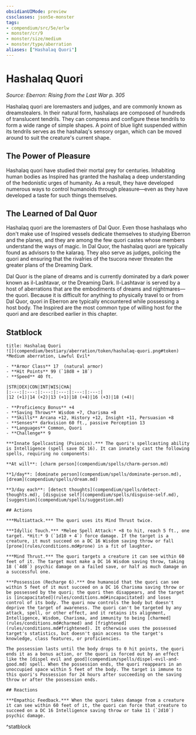 ```yaml
---
obsidianUIMode: preview
cssclasses: json5e-monster
tags:
- compendium/src/5e/erlw
- monster/cr/9
- monster/size/medium
- monster/type/aberration
aliases: ["Hashalaq Quori"]
---
```

# Hashalaq Quori
*Source: Eberron: Rising from the Last War p. 305*  

Hashalaq quori are loremasters and judges, and are commonly known as dreamstealers. In their natural form, hashalaqs are composed of hundreds of translucent tendrils. They can compress and configure these tendrils to form a wide range of simple shapes. A point of blue light suspended within its tendrils serves as the hashalaq's sensory organ, which can be moved around to suit the creature's current shape.

## The Power of Pleasure

Hashalaq quori have studied their mortal prey for centuries. Inhabiting human bodies as Inspired has granted the hashalaq a deep understanding of the hedonistic urges of humanity. As a result, they have developed numerous ways to control humanoids through pleasure—even as they have developed a taste for such things themselves.

## The Learned of Dal Quor

Hashalaq quori are the loremasters of Dal Quor. Even those hashalaqs who don't make use of Inspired vessels dedicate themselves to studying Eberron and the planes, and they are among the few quori castes whose members understand the ways of magic. In Dal Quor, the hashalaq quori are typically found as advisors to the kalaraq. They also serve as judges, policing the quori and ensuring that the rivalries of the tsucora never threaten the greater plans of the Dreaming Dark.

Dal Quor is the plane of dreams and is currently dominated by a dark power known as il-Lashtavar, or the Dreaming Dark. Il-Lashtavar is served by a host of aberrations that are the embodiments of dreams and nightmares—the quori. Because it is difficult for anything to physically travel to or from Dal Quor, quori in Eberron are typically encountered while possessing a host body. The Inspired are the most common type of willing host for the quori and are described earlier in this chapter.

## Statblock

```ad-statblock
title: Hashalaq Quori
![](compendium/bestiary/aberration/token/hashalaq-quori.png#token)
*Medium aberration, Lawful Evil*

- **Armor Class** 17  (natural armor)
- **Hit Points** 99 (`18d8 + 18`)
- **Speed** 40 ft.

|STR|DEX|CON|INT|WIS|CHA|
|:---:|:---:|:---:|:---:|:---:|:---:|
|12 (+1)|14 (+2)|13 (+1)|18 (+4)|16 (+3)|18 (+4)|

- **Proficiency Bonus** +4
- **Saving Throws** Wisdom +7, Charisma +8
- **Skills** Arcana +12, History +12, Insight +11, Persuasion +8
- **Senses** darkvision 60 ft., passive Perception 13
- **Languages** Common, Quori
- **Challenge** 9

***Innate Spellcasting (Psionics).*** The quori's spellcasting ability is Intelligence (spell save DC 16). It can innately cast the following spells, requiring no components:

**At will**: [charm person](compendium/spells/charm-person.md)

**1/day**: [dominate person](compendium/spells/dominate-person.md), [dream](compendium/spells/dream.md)

**3/day each**: [detect thoughts](compendium/spells/detect-thoughts.md), [disguise self](compendium/spells/disguise-self.md), [suggestion](compendium/spells/suggestion.md)

## Actions

***Multiattack.*** The quori uses its Mind Thrust twice.

***Idyllic Touch.*** *Melee Spell Attack:* +8 to hit, reach 5 ft., one target. *Hit:* 9 (`1d10 + 4`) force damage. If the target is a creature, it must succeed on a DC 16 Wisdom saving throw or fall [prone](rules/conditions.md#prone) in a fit of laughter.

***Mind Thrust.*** The quori targets a creature it can see within 60 feet of it. The target must make a DC 16 Wisdom saving throw, taking 18 (`4d8`) psychic damage on a failed save, or half as much damage on a successful one.

***Possession (Recharge 6).*** One humanoid that the quori can see within 5 feet of it must succeed on a DC 16 Charisma saving throw or be possessed by the quori; the quori then disappears, and the target is [incapacitated](rules/conditions.md#incapacitated) and loses control of its body. The quori now controls the body but doesn't deprive the target of awareness. The quori can't be targeted by any attack, spell, or other effect, and it retains its alignment, Intelligence, Wisdom, Charisma, and immunity to being [charmed](rules/conditions.md#charmed) and [frightened](rules/conditions.md#frightened). It otherwise uses the possessed target's statistics, but doesn't gain access to the target's knowledge, class features, or proficiencies.

The possession lasts until the body drops to 0 hit points, the quori ends it as a bonus action, or the quori is forced out by an effect like the [dispel evil and good](compendium/spells/dispel-evil-and-good.md) spell. When the possession ends, the quori reappears in an unoccupied space within 5 feet of the body. The target is immune to this quori's Possession for 24 hours after succeeding on the saving throw or after the possession ends.

## Reactions

***Empathic Feedback.*** When the quori takes damage from a creature it can see within 60 feet of it, the quori can force that creature to succeed on a DC 16 Intelligence saving throw or take 11 (`2d10`) psychic damage.
```
^statblock